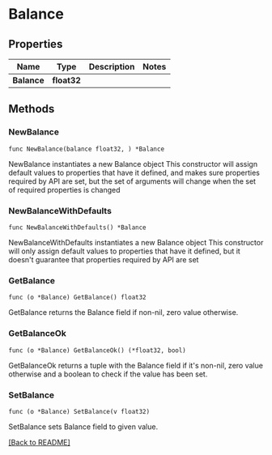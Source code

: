 # Balance

## Properties

Name | Type | Description | Notes
------------ | ------------- | ------------- | -------------
**Balance** | **float32** |  | 

## Methods

### NewBalance

`func NewBalance(balance float32, ) *Balance`

NewBalance instantiates a new Balance object
This constructor will assign default values to properties that have it defined,
and makes sure properties required by API are set, but the set of arguments
will change when the set of required properties is changed

### NewBalanceWithDefaults

`func NewBalanceWithDefaults() *Balance`

NewBalanceWithDefaults instantiates a new Balance object
This constructor will only assign default values to properties that have it defined,
but it doesn't guarantee that properties required by API are set

### GetBalance

`func (o *Balance) GetBalance() float32`

GetBalance returns the Balance field if non-nil, zero value otherwise.

### GetBalanceOk

`func (o *Balance) GetBalanceOk() (*float32, bool)`

GetBalanceOk returns a tuple with the Balance field if it's non-nil, zero value otherwise
and a boolean to check if the value has been set.

### SetBalance

`func (o *Balance) SetBalance(v float32)`

SetBalance sets Balance field to given value.



[[Back to README]](../../README.md)


